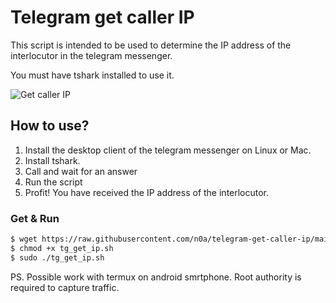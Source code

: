# Telegram get caller IP

This script is intended to be used to determine the IP address of the interlocutor in the telegram messenger. 

You must have tshark installed to use it.

![Get caller IP](https://i.imgur.com/2Qlc3Kt.png)

## How to use?

1. Install the desktop client of the telegram messenger on Linux or Mac.
2. Install tshark.
3. Call and wait for an answer
4. Run the script
5. Profit! You have received the IP address of the interlocutor.

### Get & Run

```sh
$ wget https://raw.githubusercontent.com/n0a/telegram-get-caller-ip/main/tg_get_ip.sh 
$ chmod +x tg_get_ip.sh
$ sudo ./tg_get_ip.sh
```

PS. Possible work with termux on android smrtphone. Root authority is required to capture traffic.

